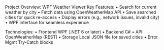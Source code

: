 Project Overview: WPF Weather Viewer
Key Features:
• Search for current weather by city 
•	Fetch data using OpenWeatherMap API 
•	Save searched cities for quick re-access
•	Display errors (e.g., network issues, invalid city)
•	WPF interface for seamless experience

Technologies:
•	Frontend	WPF (.NET 6 or later)
•	Backend	C#
•	API	OpenWeatherMap (REST)
•	Storage	Local JSON file for saved cities
•	Error Mgmt	Try-Catch blocks

